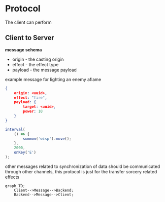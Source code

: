 # Protocol

The client can perform

## Client to Server

**message schema**

-   origin - the casting origin
-   effect - the effect type
-   payload - the message payload

example message for lighting an enemy aflame

```json
{
	origin: <uuid>,
	effect: "fire",
	payload: {
		target: <uuid>,
		power: 10
	}
}
```

```js
interval(
	() => {
		summon('wisp').move();
	},
	2000,
	onKey('E')
);
```

other messages related to synchronization of data should be communicated through other channels, this protocol is just for the transfer sorcery related effects

```mermaid
graph TD;
    Client-->Message-->Backend;
    Backend-->Message-->Client;

```
